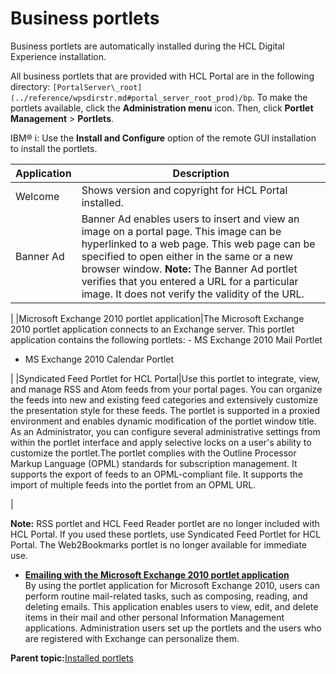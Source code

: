 # Business portlets 

Business portlets are automatically installed during the HCL Digital Experience installation.

All business portlets that are provided with HCL Portal are in the following directory: `[PortalServer\_root](../reference/wpsdirstr.md#portal_server_root_prod)/bp`. To make the portlets available, click the **Administration menu** icon. Then, click **Portlet Management** \> **Portlets**.

IBM® i: Use the **Install and Configure** option of the remote GUI installation to install the portlets.

|Application|Description|
|-----------|-----------|
|Welcome|Shows version and copyright for HCL Portal installed.|
|Banner Ad|Banner Ad enables users to insert and view an image on a portal page. This image can be hyperlinked to a web page. This web page can be specified to open either in the same or a new browser window. **Note:** The Banner Ad portlet verifies that you entered a URL for a particular image. It does not verify the validity of the URL.

|
|Microsoft Exchange 2010 portlet application|The Microsoft Exchange 2010 portlet application connects to an Exchange server. This portlet application contains the following portlets: -   MS Exchange 2010 Mail Portlet
-   MS Exchange 2010 Calendar Portlet

|
|Syndicated Feed Portlet for HCL Portal|Use this portlet to integrate, view, and manage RSS and Atom feeds from your portal pages. You can organize the feeds into new and existing feed categories and extensively customize the presentation style for these feeds. The portlet is supported in a proxied environment and enables dynamic modification of the portlet window title. As an Administrator, you can configure several administrative settings from within the portlet interface and apply selective locks on a user's ability to customize the portlet.The portlet complies with the Outline Processor Markup Language \(OPML\) standards for subscription management. It supports the export of feeds to an OPML-compliant file. It supports the import of multiple feeds into the portlet from an OPML URL.

|

**Note:** RSS portlet and HCL Feed Reader portlet are no longer included with HCL Portal. If you used these portlets, use Syndicated Feed Portlet for HCL Portal. The Web2Bookmarks portlet is no longer available for immediate use.

-   **[Emailing with the Microsoft Exchange 2010 portlet application ](../admin-system/ms_xchg_2010_p_app.md)**  
By using the portlet application for Microsoft Exchange 2010, users can perform routine mail-related tasks, such as composing, reading, and deleting emails. This application enables users to view, edit, and delete items in their mail and other personal Information Management applications. Administration users set up the portlets and the users who are registered with Exchange can personalize them.

**Parent topic:**[Installed portlets ](../admin-system/intr_por.md)

